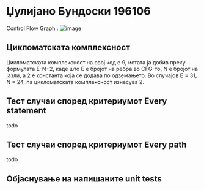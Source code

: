 # Џулијано Бундоски 196106

Control Flow Graph :
![image](https://user-images.githubusercontent.com/93097556/171317334-d4067897-434e-4b4f-a4e0-faf294fb5556.png)

## Цикломатската комплексност 

Цикломатската комплексност на овој код е 9, истата ја добив преку формулата E-N+2, каде што Е е бројот на ребра во CFG-то, N e бројот на јазли, а 2 е константа која се додава по одземањето. Во случајов Е = 31, N = 24, па цикломатската комплексност изнесува 2.

## Тест случаи според критериумот Every statement
todo

## Тест случаи според критериумот Every path
todo

## Објаснување на напишаните unit tests
